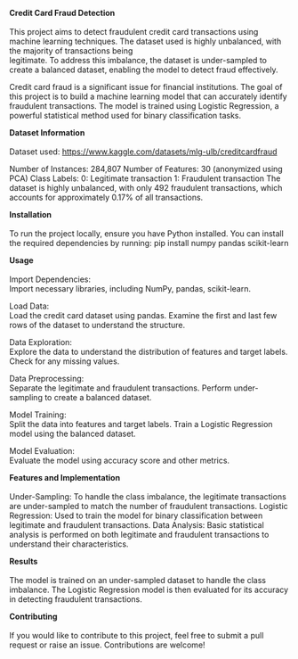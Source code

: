 **Credit Card Fraud Detection**<br>
<br>
  This project aims to detect fraudulent credit card transactions using machine learning techniques. The dataset used is highly unbalanced, with the majority of transactions being         
  legitimate. To address this imbalance, the dataset is under-sampled to create a balanced dataset, enabling the model to detect fraud effectively.
   
  Credit card fraud is a significant issue for financial institutions. The goal of this project is to build a machine learning model that can accurately identify fraudulent transactions.     The model is trained using Logistic Regression, a powerful statistical method used for binary classification tasks.
  

**Dataset Information**<br>
<br>
  Dataset used: https://www.kaggle.com/datasets/mlg-ulb/creditcardfraud
  
  Number of Instances: 284,807
  Number of Features: 30 (anonymized using PCA)
  Class Labels:
  0: Legitimate transaction
  1: Fraudulent transaction
  The dataset is highly unbalanced, with only 492 fraudulent transactions, which accounts for approximately 0.17% of all transactions.
  

**Installation**<br>
<br>
  To run the project locally, ensure you have Python installed. You can install the required dependencies by running:
  pip install numpy pandas scikit-learn
  

**Usage**<br>
<br>
Import Dependencies:<br>
  Import necessary libraries, including NumPy, pandas, scikit-learn.

Load Data:<br>
  Load the credit card dataset using pandas.
  Examine the first and last few rows of the dataset to understand the structure.

Data Exploration:<br>
  Explore the data to understand the distribution of features and target labels.
  Check for any missing values.

Data Preprocessing:<br>
  Separate the legitimate and fraudulent transactions.
  Perform under-sampling to create a balanced dataset.

Model Training:<br>
  Split the data into features and target labels.
  Train a Logistic Regression model using the balanced dataset.
  
Model Evaluation:<br>
  Evaluate the model using accuracy score and other metrics.
  

**Features and Implementation**<br>
<br>
  Under-Sampling: To handle the class imbalance, the legitimate transactions are under-sampled to match the number of fraudulent transactions.
  Logistic Regression: Used to train the model for binary classification between legitimate and fraudulent transactions.
  Data Analysis: Basic statistical analysis is performed on both legitimate and fraudulent transactions to understand their characteristics.
  

**Results**<br>
<br>
  The model is trained on an under-sampled dataset to handle the class imbalance. The Logistic Regression model is then evaluated for its accuracy in detecting fraudulent transactions.

**Contributing**<br>
<br>
  If you would like to contribute to this project, feel free to submit a pull request or raise an issue. Contributions are welcome!


